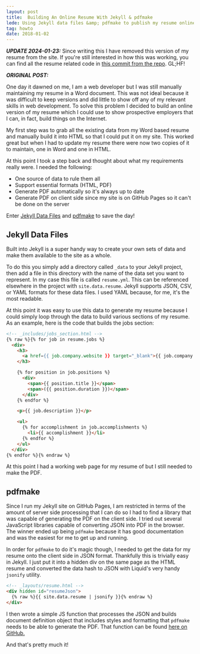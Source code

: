 ```yaml
---
layout: post
title:  Building An Online Resume With Jekyll & pdfmake
lede: Using Jekyll data files &amp; pdfmake to publish my resume online.
tag: howto
date: 2018-01-02
---
```


**_UPDATE 2024-01-23:_** Since writing this I have removed this version of my resume from the site. If you're still interested in how this was working, you can find all the resume related code in [this commit from the repo](https://github.com/thetizzo/thetizzo.github.io/commit/bcda711d0d864595d49add2ece1ca2442ab516f3). GL;HF!

**_ORIGINAL POST:_**

One day it dawned on me, I am a web developer but I was still manually maintaining my resume in a Word document.  This was not ideal because it was difficult to keep versions and did little to show off any of my relevant skills in web development. To solve this problem I decided to build an online version of my resume which I could use to show prospective employers that I can, in fact, build things on the Internet.

My first step was to grab all the existing data from my Word based resume and manually build it into HTML so that I could put it on my site. This worked great but when I had to update my resume there were now two copies of it to maintain, one in Word and one in HTML.

At this point I took a step back and thought about what my requirements really were. I needed the following:

* One source of data to rule them all
* Support essential formats (HTML, PDF)
* Generate PDF automatically so it's always up to date
* Generate PDF on client side since my site is on GitHub Pages so it can't be done on the server

Enter [Jekyll Data Files](https://jekyllrb.com/docs/datafiles/) and [pdfmake](http://pdfmake.org/#/) to save the day!

## Jekyll Data Files
Built into Jekyll is a super handy way to create your own sets of data and make them available to the site as a whole.

To do this you simply add a directory called `_data` to your Jekyll project, then add a file in this directory with the name of the data set you want to represent.  In my case this file is called `resume.yml`.   This can be referenced elsewhere in the project with `site.data.resume`. Jekyll supports JSON, CSV, or YAML formats for these data files.  I used YAML because, for me, it's the most readable.

At this point it was easy to use this data to generate my resume because I could simply loop through the data to build various sections of my resume.  As an example, here is the code that builds the jobs section:

```html
<!-- _includes/jobs_section.html -->
{% raw %}{% for job in resume.jobs %}
  <div>
    <h3>
      <a href={{ job.company.website }} target="_blank">{{ job.company.name }}</a>
    </h3>

    {% for position in job.positions %}
      <div>
        <span>{{ position.title }}</span>
        <span>({{ position.duration }})</span>
      </div>
    {% endfor %}

    <p>{{ job.description }}</p>

    <ul>
      {% for accomplishment in job.accomplishments %}
        <li>{{ accomplishment }}</li>
      {% endfor %}
    </ul>
  </div>
{% endfor %}{% endraw %}
```

At this point I had a working web page for my resume of but I still needed to make the PDF.

## pdfmake
Since I run my Jekyll site on GitHub Pages, I am restricted in terms of the amount of server side processing that I can do so I had to find a library that was capable of generating the PDF on the client side. I tried out several JavaScript libraries capable of converting JSON into PDF in the browser.  The winner ended up being `pdfmake` because it has good documentation and was the easiest for me to get up and running.

In order for `pdfmake` to do it's magic though, I needed to get the data for my resume onto the client side in JSON format.  Thankfully this is trivially easy in Jekyll.  I just put it into a hidden div on the same page as the HTML resume and converted the data hash to JSON with Liquid's very handy `jsonify` utility.

```html
<!-- _layouts/resume.html -->
<div hidden id="resumeJson">
  {% raw %}{{ site.data.resume | jsonify }}{% endraw %}
</div>
```

I then wrote a simple JS function that processes the JSON and builds document definition object that includes styles and formatting that `pdfmake` needs to be able to generate the PDF.  That function can be found [here on GitHub.](https://github.com/thetizzo/thetizzo.github.io/blob/master/assets/javascripts/resume.js)

And that's pretty much it!
